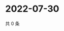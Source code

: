 # 2022-07-30

共 0 条

<!-- BEGIN WEIBO -->
<!-- 最后更新时间 Sat Jul 30 2022 14:19:13 GMT+0800 (China Standard Time) -->

<!-- END WEIBO -->
